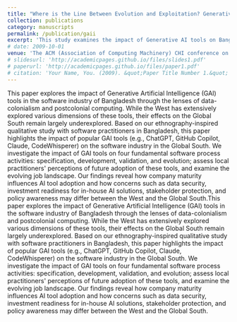 ```yaml
---
title: "Where is the Line Between Evolution and Exploitation? Generative AI and the Postcolonial Software Landscape in the Global South"
collection: publications
category: manuscripts
permalink: /publication/gaii
excerpt: 'This study examines the impact of Generative AI tools on Bangladesh's software industry through the lenses of data-colonialism and postcolonial computing, revealing how company maturity, data security concerns, and policy awareness shape AI adoption differently in the Global South compared to the West. It highlights insights from software practitioners on AI tools' effects on key development activities and the evolving job landscape.'
# date: 2009-10-01
venue: 'The ACM (Association of Computing Machinery) CHI conference on Human Factors in Computing Systems'
# slidesurl: 'http://academicpages.github.io/files/slides1.pdf'
# paperurl: 'http://academicpages.github.io/files/paper1.pdf'
# citation: 'Your Name, You. (2009). &quot;Paper Title Number 1.&quot; <i>Journal 1</i>. 1(1).'
---
```


This paper explores the impact of Generative Artificial Intelligence (GAI) tools in the software industry of Bangladesh through the lenses of data-colonialism and postcolonial computing. While the West has extensively explored various dimensions of these tools, their effects on the Global South remain largely underexplored. Based on our ethnography-inspired qualitative study with software practitioners in Bangladesh, this paper highlights the impact of popular GAI tools (e.g., ChatGPT, GitHub Copilot, Claude, CodeWhisperer) on the software industry in the Global South. We investigate the impact of GAI tools on four fundamental software process activities: specification, development, validation, and evolution; assess local practitioners' perceptions of future adoption of these tools, and examine the evolving job landscape. Our findings reveal how company maturity influences AI tool adoption and how concerns such as data security, investment readiness for in-house AI solutions, stakeholder protection, and policy awareness may differ between the West and the Global South.This paper explores the impact of Generative Artificial Intelligence (GAI) tools in the software industry of Bangladesh through the lenses of data-colonialism and postcolonial computing. While the West has extensively explored various dimensions of these tools, their effects on the Global South remain largely underexplored. Based on our ethnography-inspired qualitative study with software practitioners in Bangladesh, this paper highlights the impact of popular GAI tools (e.g., ChatGPT, GitHub Copilot, Claude, CodeWhisperer) on the software industry in the Global South. We investigate the impact of GAI tools on four fundamental software process activities: specification, development, validation, and evolution; assess local practitioners' perceptions of future adoption of these tools, and examine the evolving job landscape. Our findings reveal how company maturity influences AI tool adoption and how concerns such as data security, investment readiness for in-house AI solutions, stakeholder protection, and policy awareness may differ between the West and the Global South.